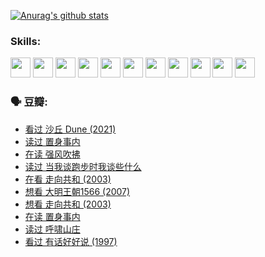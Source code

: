 
[![Anurag's github stats](https://github-readme-stats.vercel.app/api?username=w940853815)](https://github.com/anuraghazra/github-readme-stats)

### Skills:

<code><img height="32" src="https://cdn.jsdelivr.net/npm/simple-icons@v5/icons/python.svg"></code>
<code><img height="32" src="https://cdn.jsdelivr.net/npm/simple-icons@v5/icons/javascript.svg"></code>
<code><img height="32" src="https://cdn.jsdelivr.net/npm/simple-icons@v5/icons/django.svg"></code>
<code><img height="32" src="https://cdn.jsdelivr.net/npm/simple-icons@v5/icons/flask.svg"></code>
<code><img height="32" src="https://cdn.jsdelivr.net/npm/simple-icons@v5/icons/vuetify.svg"></code>
<code><img height="32" src="https://cdn.jsdelivr.net/npm/simple-icons@v5/icons/git.svg"></code>
<code><img height="32" src="https://cdn.jsdelivr.net/npm/simple-icons@v5/icons/docker.svg"></code>
<code><img height="32" src="https://cdn.jsdelivr.net/npm/simple-icons@v5/icons/postgresql.svg"></code>
<code><img height="32" src="https://cdn.jsdelivr.net/npm/simple-icons@v5/icons/elasticsearch.svg"></code>
<code><img height="32" src="https://cdn.jsdelivr.net/npm/simple-icons@v5/icons/macos.svg"></code>
<code><img height="32" src="https://cdn.jsdelivr.net/npm/simple-icons@v5/icons/linux.svg"></code>

### 🗣 豆瓣:

<!-- DOUBAN-ACTIVITIES:START -->
- [看过 沙丘 Dune‎ (2021)](https://www.douban.com/people/136069238/status/3726869471/?_i=42832189)
- [读过 置身事内](https://www.douban.com/people/136069238/status/3726223867/?_i=42832189)
- [在读 强风吹拂](https://www.douban.com/people/136069238/status/3725395475/?_i=42832189)
- [读过 当我谈跑步时我谈些什么](https://www.douban.com/people/136069238/status/3715422296/?_i=42832189)
- [在看 走向共和‎ (2003)](https://www.douban.com/people/136069238/status/3711470443/?_i=42832189)
- [想看 大明王朝1566‎ (2007)](https://www.douban.com/people/136069238/status/3710980213/?_i=42832189)
- [想看 走向共和‎ (2003)](https://www.douban.com/people/136069238/status/3710980002/?_i=42832189)
- [在读 置身事内](https://www.douban.com/people/136069238/status/3710472151/?_i=42832189)
- [读过 呼啸山庄](https://www.douban.com/people/136069238/status/3710470617/?_i=42832189)
- [看过 有话好好说‎ (1997)](https://www.douban.com/people/136069238/status/3709833172/?_i=42832189)
<!-- DOUBAN-ACTIVITIES:END -->
<!--
**w940853815/w940853815** is a ✨ _special_ ✨ repository because its `README.md` (this file) appears on your GitHub profile.

Here are some ideas to get you started:

- 🔭 I’m currently working on ...
- 🌱 I’m currently learning ...
- 👯 I’m looking to collaborate on ...
- 🤔 I’m looking for help with ...
- 💬 Ask me about ...
- 📫 How to reach me: ...
- 😄 Pronouns: ...
- ⚡ Fun fact: ...
-->
